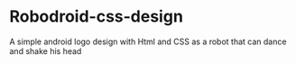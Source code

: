 # Robodroid-css-design
A simple android logo design with Html and CSS as a robot that can dance and shake his head
